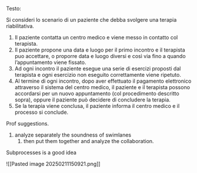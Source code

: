 Testo:

Si consideri lo scenario di un paziente che debba svolgere una terapia riabilitativa. 
1. Il paziente contatta un centro medico e viene messo in contatto col terapista.
2. Il paziente propone una data e luogo per il primo incontro e il terapista puo accettare, o proporre data e luogo diversi e così via fino a quando l’appuntamento viene fissato.
3. Ad ogni incontro il paziente esegue una serie di esercizi proposti dal terapista e ogni esercizio non eseguito correttamente viene ripetuto.
4. Al termine di ogni incontro, dopo aver effettuato il pagamento elettronico attraverso il sistema del centro medico, il paziente e il terapista possono accordarsi per un nuovo appuntamento (col procedimento descritto sopra), oppure il paziente può decidere di concludere la terapia.
5. Se la terapia viene conclusa, il paziente informa il centro medico e il processo si conclude.


Prof suggestions.
1. analyze separately the soundness of swimlanes
	1. then put them together and analyze the collaboration.

Subprocesses is a good idea

![[Pasted image 20250211150921.png]]








